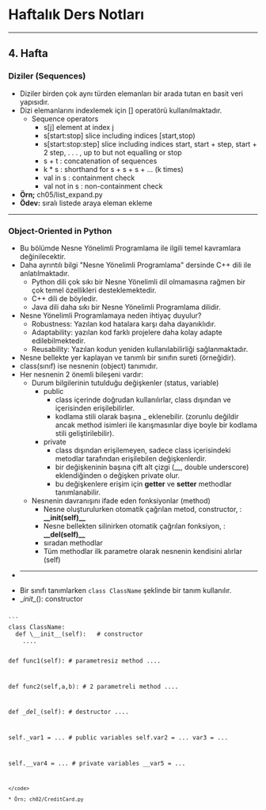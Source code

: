 # Haftalık Ders Notları
---
## 4. Hafta

### Diziler (Sequences)

* Diziler birden çok aynı türden elemanları bir arada tutan en basit veri yapısıdır.
* Dizi elemanlarını indexlemek için [] operatörü kullanılmaktadır.
   * Sequence operators
      * s[j] element at index j
      * s[start:stop] slice including indices [start,stop)
      * s[start:stop:step] slice including indices start, start + step, start + 2 step, . . . , up to but not equalling or stop
      * s + t : concatenation of sequences 
      * k * s : shorthand for s + s + s + ... (k times)
      * val in s      : containment check
      * val not in s  : non-containment check
* **Örn;** ch05/list_expand.py
* **Ödev:** sıralı listede araya eleman ekleme

---

### Object-Oriented in Python
* Bu bölümde Nesne Yönelimli Programlama ile ilgili temel kavramlara değinilecektir. 
* Daha ayrıntılı bilgi "Nesne Yönelimli Programlama" dersinde C++ dili ile anlatılmaktadır. 
  * Python dili çok sıkı bir Nesne Yönelimli dil olmamasına rağmen bir çok temel özellikleri desteklemektedir.
  * C++ dili de böyledir.
  * Java dili daha sıkı bir Nesne Yönelimli Programlama dilidir.
* Nesne Yönelimli Programlamaya neden ihtiyaç duyulur?
  * Robustness: Yazılan kod hatalara karşı daha dayanıklıdır.
  * Adaptability: yazılan kod farklı projelere daha kolay adapte edilebilmektedir.
  * Reusability: Yazılan kodun yeniden kullanılabilirliği sağlanmaktadır.
* Nesne bellekte yer kaplayan ve tanımlı bir sınıfın sureti (örneğidir).
* class(sınıf) ise nesnenin (object) tanımıdır.
* Her nesnenin 2 önemli bileşeni vardır:
  * Durum bilgilerinin tutulduğu değişkenler (status, variable)
    * public
      * class içerinde doğrudan kullanılırlar, class dışından ve içerisinden erişilebilirler.
      * kodlama stili olarak başına _ eklenebilir. (zorunlu değildir ancak method isimleri ile karışmasınlar diye boyle bir kodlama stili geliştirilebilir).
    * private
      * class dışından erişilemeyen, sadece class içerisindeki metodlar tarafından erişilebilen değişkenlerdir.
      * bir değişkeninin başına çift alt çizgi (__, double underscore) eklendiğinden o değişken private olur.
      * bu değişkenlere erişim için **getter** ve **setter** methodlar tanımlanabilir.
  * Nesnenin davranışını ifade eden fonksiyonlar (method)
    * Nesne oluşturulurken otomatik çağrılan metod, constructor, : **\__init(self)__**
    * Nesne bellekten silinirken otomatik çağrılan fonksiyon, : **\__del(self)__**
    * sıradan methodlar
    * Tüm methodlar ilk parametre olarak nesnenin kendisini alırlar (self)
* ---
* Bir sınıfı tanımlarken <code>class ClassName</code> şeklinde bir tanım kullanılır.
* \__init__(): constructor

<code>
```
class ClassName:
  def \__init__(self):   # constructor
    ....

  def func1(self):      # parametresiz method
    .... 
  
  def func2(self,a,b):  # 2 parametreli method
    .... 
  
  def \__del__(self):    # destructor
    ....

  self._var1  = ...     # public variables
  self.var2   = ...
  var3        = ...

  self.__var4 = ...     # private variables
  __var5      = ... 
```
</code>

* Örn; ch02/CreditCard.py
